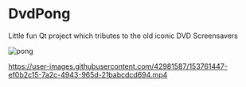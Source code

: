# DvdPong

Little fun Qt project which tributes to the old iconic DVD Screensavers

![pong](https://user-images.githubusercontent.com/42981587/153761440-7c378920-8eb3-47fd-a024-4ac19b189b75.PNG)


https://user-images.githubusercontent.com/42981587/153761447-ef0b2c15-7a2c-4943-965d-21babcdcd694.mp4

